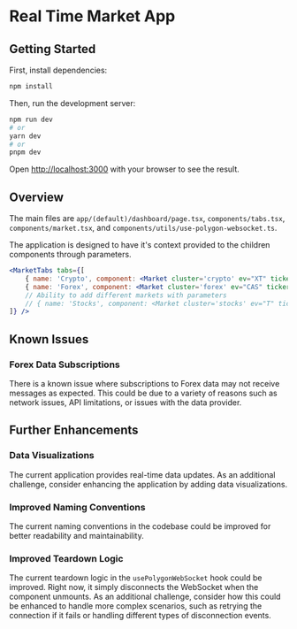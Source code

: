 # Real Time Market App

## Getting Started

First, install dependencies:

```bash
npm install
```

Then, run the development server:

```bash
npm run dev
# or
yarn dev
# or
pnpm dev
```

Open [http://localhost:3000](http://localhost:3000) with your browser to see the result.


## Overview

The main files are `app/(default)/dashboard/page.tsx`, `components/tabs.tsx`, `components/market.tsx`, and `components/utils/use-polygon-websocket.ts`.

The application is designed to have it's context provided to the children components through parameters.
```jsx
<MarketTabs tabs={[
    { name: 'Crypto', component: <Market cluster='crypto' ev="XT" tickers={['BTC-USD', 'ETH-USD']} /> },
    { name: 'Forex', component: <Market cluster='forex' ev="CAS" tickers={['USD/EUR', 'CHY/USD']} /> },
    // Ability to add different markets with parameters
    // { name: 'Stocks', component: <Market cluster='stocks' ev="T" tickers={['AAPL', 'GOOG']} /> },
]} />
```

## Known Issues

### Forex Data Subscriptions

There is a known issue where subscriptions to Forex data may not receive messages as expected. This could be due to a variety of reasons such as network issues, API limitations, or issues with the data provider.

## Further Enhancements

### Data Visualizations

The current application provides real-time data updates. As an additional challenge, consider enhancing the application by adding data visualizations.

### Improved Naming Conventions

The current naming conventions in the codebase could be improved for better readability and maintainability.

### Improved Teardown Logic

The current teardown logic in the `usePolygonWebSocket` hook could be improved. Right now, it simply disconnects the WebSocket when the component unmounts. As an additional challenge, consider how this could be enhanced to handle more complex scenarios, such as retrying the connection if it fails or handling different types of disconnection events.
